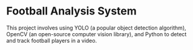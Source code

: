 # Football Analysis System

This project involves using YOLO (a popular object detection algorithm), OpenCV (an open-source computer vision library), and Python to detect and track football players in a video. 

